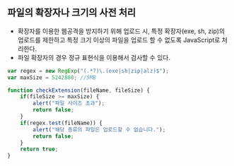 ## 파일의 확장자나 크기의 사전 처리 

- 확장자를 이용한 웹공격을 방지하기 위해 업로드 시, 특정 확장자(exe, sh, zip)의 업로드를 제한하고 특정 크기 이상의 파일을 업로드 할 수 없도록 JavaScript로 처리한다.
- 파일 확장자의 경우 정규 표현식을 이용해서 검사할 수 있다.

```javascript
var regex = new RegExp("(.*?)\.(exe|sh|zip|alz)$");
var maxSize = 5242880; //5MB

function checkExtension(fileName, fileSize) {
    if(fileSize >= maxSize) {
        alert("파일 사이즈 초과");
        return false;
    }
    if(regex.test(fileName)) {
        alert("해당 종류의 파일은 업로드할 수 없습니다.");
        return false;
    }
    return true;
}
```

<br><br>
